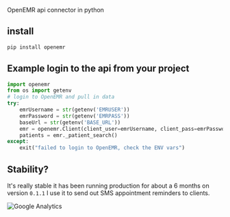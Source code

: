 OpenEMR api connector in python

## install

```bash
pip install openemr
```

## Example login to the api from your project

```python
import openemr
from os import getenv
# login to OpenEMR and pull in data
try:
    emrUsername = str(getenv('EMRUSER'))
    emrPassword = str(getenv('EMRPASS'))
    baseUrl = str(getenv('BASE_URL'))
    emr = openemr.Client(client_user=emrUsername, client_pass=emrPassword, url=str(baseUrl + "/apis/api"))
    patients = emr._patient_search()
except:
    exit("failed to login to OpenEMR, check the ENV vars")
```


## Stability?

It's really stable it has been running production for about a 6 months on version `0.1.1` I use it to send out SMS appointment reminders to clients.

![Google Analytics](https://www.google-analytics.com/collect?v=1&tid=UA-48206675-1&cid=555&aip=1&t=event&ec=repo&ea=view&dp=gitlab%2Fopenemr-python%2FREADME.md&dt=openemr-python)